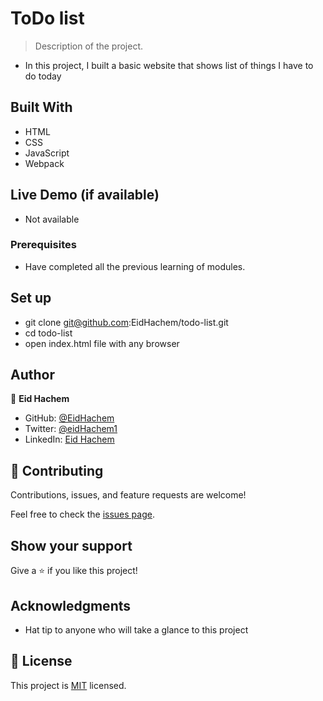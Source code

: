 # ToDo list

> Description of the project.

- In this project, I built a basic website that shows list of things I have to do today

## Built With

- HTML
- CSS
- JavaScript
- Webpack

## Live Demo (if available)

- Not available

### Prerequisites

- Have completed all the previous learning of modules.

## Set up

- git clone git@github.com:EidHachem/todo-list.git
- cd todo-list
- open index.html file with any browser

## Author

👤 **Eid Hachem**

- GitHub: [@EidHachem](https://github.com/EidHachem)
- Twitter: [@eidHachem1](https://twitter.com/@eidHachem1)
- LinkedIn: [Eid Hachem](https://www.linkedin.com/in/eid-hachem/)

## 🤝 Contributing

Contributions, issues, and feature requests are welcome!

Feel free to check the [issues page](../../issues/).

## Show your support

Give a ⭐️ if you like this project!

## Acknowledgments

- Hat tip to anyone who will take a glance to this project

## 📝 License

This project is [MIT](./MIT.md) licensed.
